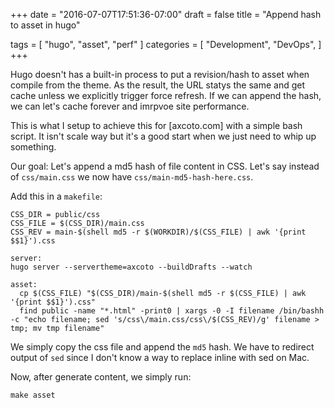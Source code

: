 +++
date = "2016-07-07T17:51:36-07:00"
draft = false
title = "Append hash to asset in hugo"

tags = [ "hugo", "asset", "perf" ]
categories = [
  "Development",
  "DevOps",
]
+++

Hugo doesn't has a built-in process to put a revision/hash to asset
when compile from the theme. As the result, the URL statys the
same and get cache unless we explicitly trigger force refresh. If we
can append the hash, we can let's cache forever and imrpvoe site
performance.

This is what I setup to achieve this for [axcoto.com] with a simple
bash script. It isn't scale way but it's a good start when we just
need to whip up something.

Our goal: Let's append a md5 hash of file content in CSS. Let's say
instead of `css/main.css` we now have `css/main-md5-hash-here.css`.

Add this in a `makefile`:

```
CSS_DIR = public/css
CSS_FILE = $(CSS_DIR)/main.css
CSS_REV = main-$(shell md5 -r $(WORKDIR)/$(CSS_FILE) | awk '{print
$$1}').css

server:
hugo server --servertheme=axcoto --buildDrafts --watch

asset:
  cp $(CSS_FILE) "$(CSS_DIR)/main-$(shell md5 -r $(CSS_FILE) | awk '{print $$1}').css"
  find public -name "*.html" -print0 | xargs -0 -I filename /bin/bashh -c "echo filename; sed 's/css\/main.css/css\/$(CSS_REV)/g' filename > tmp; mv tmp filename"
```

We simply copy the css file and append the `md5` hash. We have to
redirect output of `sed` since I don't know a way to replace inline with
sed on Mac.

Now, after generate content, we simply run:

```
make asset
```

